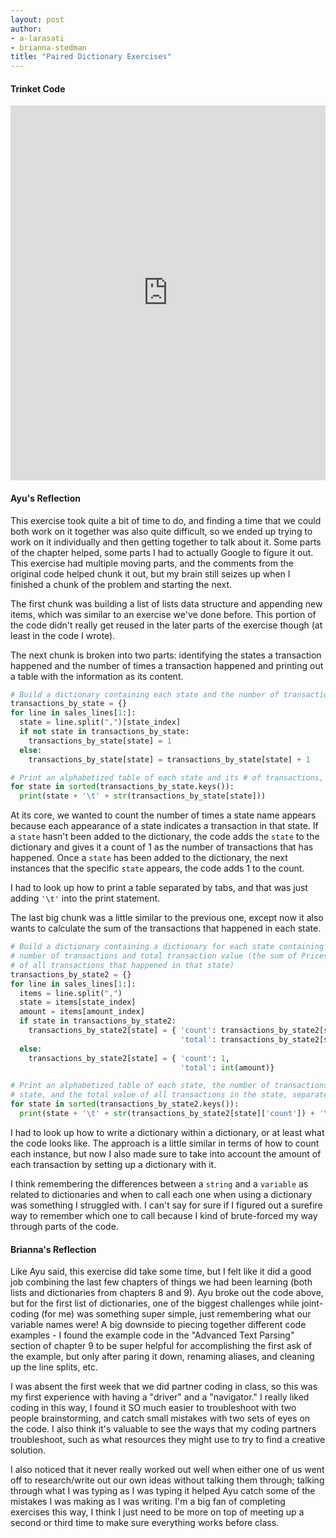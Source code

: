 ```yaml
---
layout: post
author:
- a-larasati
- brianna-stedman
title: "Paired Dictionary Exercises"
---
```

#### Trinket Code

<iframe src="https://trinket.io/embed/python3/436ddb2759" width="100%" height="600" frameborder="0" marginwidth="0" marginheight="0" allowfullscreen></iframe>

#### Ayu's Reflection
This exercise took quite a bit of time to do, and finding a time that we could both work on it together was also quite difficult, so we ended up trying to work on it individually and then getting together to talk about it. Some parts of the chapter helped, some parts I had to actually Google to figure it out. This exercise had multiple moving parts, and the comments from the original code helped chunk it out, but my brain still seizes up when I finished a chunk of the problem and starting the next. 

The first chunk was building a list of lists data structure and appending new items, which was similar to an exercise we've done before. This portion of the code didn't really get reused in the later parts of the exercise though (at least in the code I wrote).

The next chunk is broken into two parts: identifying the states a transaction happened and the number of times a transaction happened and printing out a table with the information as its content.

```python
# Build a dictionary containing each state and the number of transactions that happened in it
transactions_by_state = {}
for line in sales_lines[1:]:
  state = line.split(",")[state_index]
  if not state in transactions_by_state:
    transactions_by_state[state] = 1
  else:
    transactions_by_state[state] = transactions_by_state[state] + 1

# Print an alphabetized table of each state and its # of transactions, separated by tabs
for state in sorted(transactions_by_state.keys()):
  print(state + '\t' + str(transactions_by_state[state]))
```

At its core, we wanted to count the number of times a state name appears because each appearance of a state indicates a transaction in that state. If a `state` hasn't been added to the dictionary, the code adds the `state` to the dictionary and gives it a count of 1 as the number of transactions that has happened. Once a `state` has been added to the dictionary, the next instances that the specific `state` appears, the code adds 1 to the count.

I had to look up how to print a table separated by tabs, and that was just adding `'\t'` into the print statement.

The last big chunk was a little similar to the previous one, except now it also wants to calculate the sum of the transactions that happened in each state.

```python
# Build a dictionary containing a dictionary for each state containing 
# number of transactions and total transaction value (the sum of Prices
# of all transactions that happened in that state)
transactions_by_state2 = {}
for line in sales_lines[1:]:
  items = line.split(",")
  state = items[state_index]
  amount = items[amount_index]
  if state in transactions_by_state2:
    transactions_by_state2[state] = { 'count': transactions_by_state2[state]['count'] + 1,
                                      'total': transactions_by_state2[state]['total'] + int(amount)}
  else:
    transactions_by_state2[state] = { 'count': 1,
                                      'total': int(amount)}

# Print an alphabetized table of each state, the number of transactions in the 
# state, and the total value of all transactions in the state, separated by tabs
for state in sorted(transactions_by_state2.keys()):
  print(state + '\t' + str(transactions_by_state2[state]['count']) + '\t' + str(transactions_by_state2[state]['total']))
```

I had to look up how to write a dictionary within a dictionary, or at least what the code looks like. The approach is a little similar in terms of how to count each instance, but now I also made sure to take into account the amount of each transaction by setting up a dictionary with it. 

I think remembering the differences between a `string` and a `variable` as related to dictionaries and when to call each one when using a dictionary was something I struggled with. I can't say for sure if I figured out a surefire way to remember which one to call because I kind of brute-forced my way through parts of the code.

#### Brianna's Reflection
Like Ayu said, this exercise did take some time, but I felt like it did a good job combining the last few chapters of things we had been learning (both lists and dictionaries from chapters 8 and 9). Ayu broke out the code above, but for the first list of dictionaries, one of the biggest challenges while joint-coding (for me) was something super simple, just remembering what our variable names were! A big downside to piecing together different code examples - I found the example code in the "Advanced Text Parsing" section of chapter 9 to be super helpful for accomplishing the first ask of the example, but only after paring it down, renaming aliases, and cleaning up the line splits, etc.  

I was absent the first week that we did partner coding in class, so this was my first experience with having a "driver" and a "navigator." I really liked coding in this way, I found it SO much easier to troubleshoot with two people brainstorming, and catch small mistakes with two sets of eyes on the code. I also think it's valuable to see the ways that my coding partners troubleshoot, such as what resources they might use to try to find a creative solution. 

I also noticed that it never really worked out well when either one of us went off to research/write out our own ideas without talking them through; talking through what I was typing as I was typing it helped Ayu catch some of the mistakes I was making as I was writing. I'm a big fan of completing exercises this way, I think I just need to be more on top of meeting up a second or third time to make sure everything works before class. 
